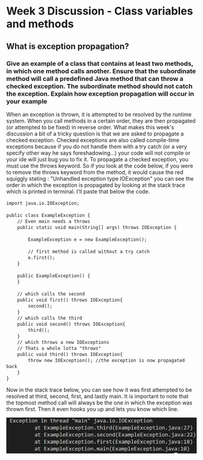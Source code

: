 # Week 3 Discussion - Class variables and methods

## What is exception propagation?

### Give an example of a class that contains at least two methods, in which one method calls another. Ensure that the subordinate method will call a predefined Java method that can throw a checked exception. The subordinate method should not catch the exception. Explain how exception propagation will occur in your example

When an exception is thrown, it is attempted to be resolved by the runtime system. When you call methods in a certain order, they are then propagated (or attempted to be fixed) in reverse order. What makes this week's discussion a bit of a tricky question is that we are asked to propagate a checked exception. Checked exceptions are also called compile-time exceptions because if you do not handle them with a try catch (or a very specify other way he says foreshadowing...) your code will not compile or your ide will just bug you to fix it. To propagate a checked exception, you must use the throws keyword. So if you look at the code below, if you were to remove the throws keyword from the method, it would cause the red squiggly stating : "Unhandled exception type IOException" you can see the order in which the exception is propagated by looking at the stack trace which is printed in terminal. I'll paste that below the code.

    import java.io.IOException;

    public class ExampleException {
        // Even main needs a throws
        public static void main(String[] args) throws IOException {

            ExampleException e = new ExampleException();

            // first method is called without a try catch
            e.first();
        }

        public ExampleException() {
        }

        // which calls the second
        public void first() throws IOException{
            second();
        }
        // which calls the third
        public void second() throws IOException{
            third();
        }
        // which throws a new IOExceptions
        // Thats a whole lotta "throws"
        public void third() throws IOException{
            throw new IOException(); //the exception is now propagated back
        }
    }

Now in the stack trace below, you can see how it was first attempted to be resolved at third, second, first, and lastly main. It is important to note that the topmost method call will always be the one in which the exception was thrown first. Then it even hooks you up and lets you know which line.

![stack trace](./stacktrace.png)
